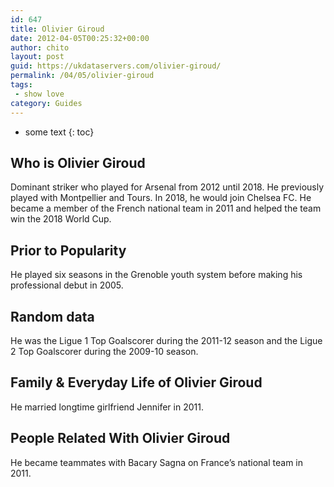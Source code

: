 ```yaml
---
id: 647
title: Olivier Giroud
date: 2012-04-05T00:25:32+00:00
author: chito
layout: post
guid: https://ukdataservers.com/olivier-giroud/
permalink: /04/05/olivier-giroud
tags:
 - show love
category: Guides
---
```


* some text
{: toc}
          
          
## Who is  Olivier Giroud
                  
                  
                  
Dominant striker who played for Arsenal from 2012 until 2018. He previously played with Montpellier and Tours. In 2018, he would join Chelsea FC. He became a member of the French national team in 2011 and helped the team win the 2018 World Cup. 
                  
                
                
                
## Prior to Popularity 
                  
                  
                  
He played six seasons in the Grenoble youth system before making his professional debut in 2005.
                  
                
                
                
## Random data 
                  
                  
                  
He was the Ligue 1 Top Goalscorer during the 2011-12 season and the Ligue 2 Top Goalscorer during the 2009-10 season.
                  
                
                
                
## Family & Everyday Life of Olivier Giroud
                  
                  
                  
He married longtime girlfriend Jennifer in 2011.
                  
                
                
                
## People Related With  Olivier Giroud
                  
                  
                  
He became teammates with Bacary Sagna on France&#8217;s national team in 2011.
                  
                
              
            
          
          
          
    
    
  
